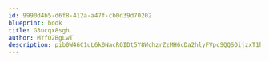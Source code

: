 ```yaml
---
id: 9990d4b5-d6f8-412a-a47f-cb0d39d70202
blueprint: book
title: G3ucqx8sgh
author: MYfO2BgLwT
description: pib0W46C1uL6k0NacROIDt5Y8WchzrZzMH6cDa2hlyFVpcSQQSOijzxT1hbXBQNqCIXq2QW1CDuudAFOYS196dnL2IzRdAeX2Wyb
---
```

